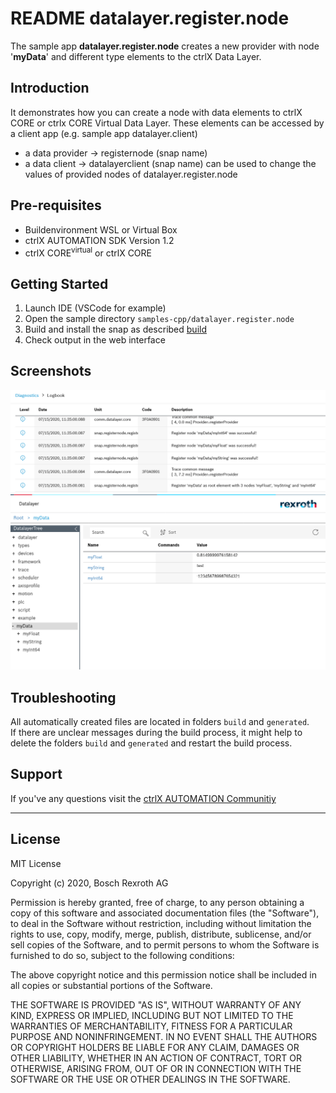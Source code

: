 # README datalayer.register.node

The sample app __datalayer.register.node__ creates a new provider with node '__myData__' and different type elements to the ctrlX Data Layer.

## Introduction

It demonstrates how you can create a node with data elements to ctrlX CORE or ctrlx CORE Virtual Data Layer. These elements can be accessed by a client app (e.g. sample app datalayer.client)

* a data provider -> registernode (snap name)
* a data client -> datalayerclient (snap name) can be used to change the values of provided nodes of datalayer.register.node

## Pre-requisites

* Buildenvironment WSL or Virtual Box
* ctrlX AUTOMATION SDK Version 1.2 
* ctrlX CORE<sup>virtual</sup> or ctrlX CORE


## Getting Started

1. Launch IDE (VSCode for example)
2. Open the sample directory `samples-cpp/datalayer.register.node`
3. Build and install the snap as described [build](./../build.md)
4. Check output in the web interface


## Screenshots

![Output in diagnosis logbook](docs/images/datalayer.register.node/messages.in.logbook.png)
![Data Layer tree](docs/images/datalayer.register.node/datalayer.register.node.png)

## Troubleshooting

All automatically created files are located in folders `build` and `generated`.  
If there are unclear messages during the build process, it might help to delete the folders `build` and `generated` and restart the build process.

## Support

If you've any questions visit the [ctrlX AUTOMATION Communitiy](https://developer.community.boschrexroth.com/)

___

## License

MIT License

Copyright (c) 2020, Bosch Rexroth AG

Permission is hereby granted, free of charge, to any person obtaining a copy
of this software and associated documentation files (the "Software"), to deal
in the Software without restriction, including without limitation the rights
to use, copy, modify, merge, publish, distribute, sublicense, and/or sell
copies of the Software, and to permit persons to whom the Software is
furnished to do so, subject to the following conditions:

The above copyright notice and this permission notice shall be included in all
copies or substantial portions of the Software.

THE SOFTWARE IS PROVIDED "AS IS", WITHOUT WARRANTY OF ANY KIND, EXPRESS OR
IMPLIED, INCLUDING BUT NOT LIMITED TO THE WARRANTIES OF MERCHANTABILITY,
FITNESS FOR A PARTICULAR PURPOSE AND NONINFRINGEMENT. IN NO EVENT SHALL THE
AUTHORS OR COPYRIGHT HOLDERS BE LIABLE FOR ANY CLAIM, DAMAGES OR OTHER
LIABILITY, WHETHER IN AN ACTION OF CONTRACT, TORT OR OTHERWISE, ARISING FROM,
OUT OF OR IN CONNECTION WITH THE SOFTWARE OR THE USE OR OTHER DEALINGS IN THE
SOFTWARE.

